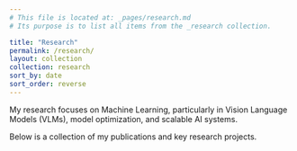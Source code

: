 ```yaml
---
# This file is located at: _pages/research.md
# Its purpose is to list all items from the _research collection.

title: "Research"
permalink: /research/
layout: collection
collection: research
sort_by: date
sort_order: reverse
---
```


My research focuses on Machine Learning, particularly in Vision Language Models (VLMs), model optimization, and scalable AI systems.

Below is a collection of my publications and key research projects.